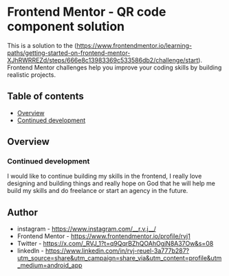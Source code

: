 # Frontend Mentor - QR code component solution

This is a solution to the (https://www.frontendmentor.io/learning-paths/getting-started-on-frontend-mentor-XJhRWRREZd/steps/666e8c13983369c533586db2/challenge/start). Frontend Mentor challenges help you improve your coding skills by building realistic projects. 

## Table of contents

- [Overview](#overview)
- [Continued development](#continued-development)

## Overview

### Continued development

I would like to continue building my skills in the frontend, I really love designing and building things and really hope on God that he will help me build my skills and do freelance or start an agency in the future.

## Author

- instagram - https://www.instagram.com/__r.v.j__/
- Frontend Mentor - https://www.frontendmentor.io/profile/rvj1
- Twitter - https://x.com/_RVJ_1?t=q9QqrBZhQOAhOgjN8A37Ow&s=08
- linkedln - https://www.linkedin.com/in/rvj-reuel-3a777b287?utm_source=share&utm_campaign=share_via&utm_content=profile&utm_medium=android_app